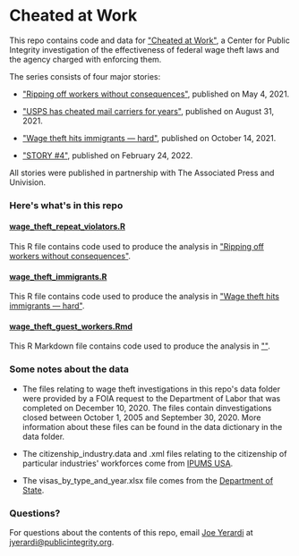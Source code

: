 # Cheated at Work

This repo contains code and data for ["Cheated at Work"](https://publicintegrity.org/topics/inequality-poverty-opportunity/workers-rights/cheated-at-work/), a Center for Public Integrity investigation of the effectiveness of federal wage theft laws and the agency charged with enforcing them.

The series consists of four major stories:
* ["Ripping off workers without consequences"](https://publicintegrity.org/inequality-poverty-opportunity/workers-rights/cheated-at-work/ripping-off-workers-with-no-consequences/), published on May 4, 2021.

* ["USPS has cheated mail carriers for years"]("https://publicintegrity.org/inequality-poverty-opportunity/workers-rights/cheated-at-work/usps-cheated-mail-carriers/), published on August 31, 2021.

* ["Wage theft hits immigrants — hard"](https://publicintegrity.org/inequality-poverty-opportunity/workers-rights/cheated-at-work/garment-immigrant-workers-wage-theft/), published on October 14, 2021.

* ["STORY #4"](), published on February 24, 2022.

All stories were published in partnership with The Associated Press and Univision.

### Here's what's in this repo

#### [wage_theft_repeat_violators.R](wage_theft_repeat_violators.R)
This R file contains code used to produce the analysis in ["Ripping off workers without consequences"](https://publicintegrity.org/inequality-poverty-opportunity/workers-rights/cheated-at-work/ripping-off-workers-with-no-consequences/).

#### [wage_theft_immigrants.R](wage_theft_immigrants.R)
This R file contains code used to produce the analysis in ["Wage theft hits immigrants — hard"](https://publicintegrity.org/inequality-poverty-opportunity/workers-rights/cheated-at-work/garment-immigrant-workers-wage-theft/).

#### [wage_theft_guest_workers.Rmd](wage_theft_guest_workers.Rmd)
This R Markdown file contains code used to produce the analysis in [""]().

### Some notes about the data
* The files relating to wage theft investigations in this repo's data folder were provided by a FOIA request to the Department of Labor that was completed on December 10, 2020. The files contain dinvestigations closed between October 1, 2005 and September 30, 2020. More information about these files can be found in the data dictionary in the data folder.

* The citizenship_industry.data and .xml files relating to the citizenship of particular industries' workforces come from [IPUMS USA](https://usa.ipums.org/usa/index.shtml).

* The visas_by_type_and_year.xlsx file comes from the [Department of State](https://travel.state.gov/content/travel/en/legal/visa-law0/visa-statistics/nonimmigrant-visa-statistics.html).

### Questions?
For questions about the contents of this repo, email [Joe Yerardi](https://publicintegrity.org/author/joe-yerardi/) at jyerardi@publicintegrity.org.
